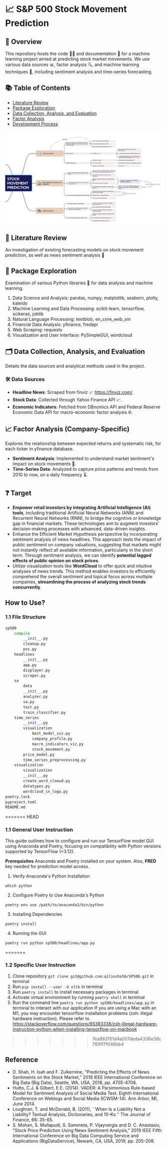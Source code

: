 # 📈 S&P 500 Stock Movement Prediction

## 🌟 Overview
This repository hosts the code 🧑‍💻 and documentation 📄 for a machine learning project aimed at predicting stock market movements. We use various data sources 📊, factor analysis 🔍, and machine learning techniques 🤖, including sentiment analysis and time-series forecasting.

## 📚 Table of Contents
- [Literature Review](#literature-review)
- [Package Exploration](#package-exploration)
- [Data Collection, Analysis, and Evaluation](#data-collection-analysis-and-evaluation)
- [Factor Analysis](#factor-analysis)
- [Development Process](#development-process)

![Project Scheme](Scheme.png)

## 📖 Literature Review
An investigation of existing forecasting models on stock movement prediction, as well as news sentiment analysis 📰

## 🔎 Package Exploration
Examination of various Python libraries 🐍 for data analysis and machine learning.
1. Data Science and Analysis: pandas, numpy, matplotlib, seaborn, plotly, kaleido
2. Machine Learning and Data Processing: scikit-learn, tensorflow, scikeras, joblib
3. Natural Language Processing: textblob, en_core_web_sm
4. Financial Data Analysis: yfinance, fredapi
5. Web Scraping: requests
6. Visualization and User Interface: PySimpleGUI, wordcloud 

## 🗂️ Data Collection, Analysis, and Evaluation
Details the data sources and analytical methods used in the project.

### 🛠️ Data Sources
- **Headline News**: Scraped from finviz 📈 https://finviz.com/.
- **Stock Data**: Collected through Yahoo Finance API 📈.
- **Economic Indicators**: Fetched from DBnomics API and Federal Reserve Economic Data API for macro-economic factor analysis 🌐.

## 📈 Factor Analysis (Company-Specific)
Explores the relationship between expected returns and systematic risk, for each ticker in yfinance database.
- **Sentiment Analysis**: Implemented to understand market sentiment's impact on stock movements 💬.
- **Time-Series Data**: Analyzed to capture price patterns and trends from 2010 to now, on a daily frequency ⏳. 

## ❓ Target
- **Empower retail investors by integrating Artificial Intelligence (AI) tools**, including traditional Artificial Neural Networks (ANN) and Recurrent Neural Networks (RNN), to bridge the cognitive or knowledge gap in financial markets. These technologies aim to augment investors' decision-making processes with advanced, data-driven insights.
- Enhance the Efficient Market Hypothesis perspective by incorporating sentiment analysis of news headlines. This approach tests the impact of public sentiment on company valuations, suggesting that markets might not instantly reflect all available information, particularly in the short term. Through sentiment analysis, we can identify **potential lagged effects of public opinion on stock prices**.
- Utilize visualization tools like **WordCloud** to offer quick and intuitive analyses of news trends. This method enables investors to efficiently comprehend the overall sentiment and topical focus across multiple companies, **streamlining the process of analyzing stock trends concurrently**.

## How to Use?
### 1.1 File Structure
```python
sp500
    compile
        __init__.py
        cleanup.py
        pos.py
    headlines
        __init__.py
        app.py
        displayer.py
        scraper.py
    sa
        data
        __init__.py
        analyzer.py
        sa.py
        test.py 
        train_classifier.py
    time_series
        __init__.py
        visualization
            best_model_viz.py
            company_profile.py
            macro_indicators_viz.py
            stock_movement.py
        price_model.py
        time_series_preprocessing.py
    visualization
        visualization
        __init__.py
        create_word_clooud.py
        datatypes.py
        wordcloud_in_logo.py
poetry.lock
pyproject.toml
README.md

```
<<<<<<< HEAD
### 1.1 General User Instruction
This guide outlines how to configure and run our TensorFlow model GUI using Anaconda and Poetry, focusing on compatibility with Python versions supported by TensorFlow (<3.12).

**Prerequisites**
Anaconda and Poetry installed on your system. Also, **FRED** key needed for prediction model access.

1. Verify Anaconda's Python Installation
```shell
which python
```
2. Configure Poetry to Use Anaconda's Python 
```shell
poetry env use /path/to/anaconda3/bin/python
```
3. Installing Dependencies
```shell
poetry install
```
4. Running the GUI
```shell
poetry run python sp500/headlines/app.py
```
=======


### 1.2 Specific User Instruction
1. Clone repository ```git clone git@github.com:qilinzho56/SP500.git``` in terminal
2. Run ```pip install --user -U nltk``` in terminal
3. Run ```poetry install``` to install necessary packages in terminal
4. Activate virtual environment by running ```poetry shell``` in terminal
5. Run the command line ```poetry run python sp500/headlines/app.py``` in terminal to interact with our application
    If you are using a Mac with an M1, you may encounter tensorflow installation problems (zsh: illegal hardware instruction). Please refer to https://stackoverflow.com/questions/65383338/zsh-illegal-hardware-instruction-python-when-installing-tensorflow-on-macbook 
>>>>>>> 7ea883151d4a007deda4336e38c760ff7f046bb4


## Reference
- D. Shah, H. Isah and F. Zulkernine, "Predicting the Effects of News Sentiments on the Stock Market," 2018 IEEE International Conference on Big Data (Big Data), Seattle, WA, USA, 2018, pp. 4705-4708.
- Hutto, C.J. & Gilbert, E.E. (2014). VADER: A Parsimonious Rule-based Model for Sentiment Analysis of Social Media Text. Eighth International Conference on Weblogs and Social Media (ICWSM-14). Ann Arbor, MI, June 2014.
- Loughran, T. and McDonald, B. (2011), ``When Is a Liability Not a Liability? Textual Analysis, Dictionaries, and 10-Ks.'' The Journal of Finance, 66: 35-65.
- S. Mohan, S. Mullapudi, S. Sammeta, P. Vijayvergia and D. C. Anastasiu, "Stock Price Prediction Using News Sentiment Analysis," 2019 IEEE Fifth International Conference on Big Data Computing Service and Applications (BigDataService), Newark, CA, USA, 2019, pp. 205-208.
